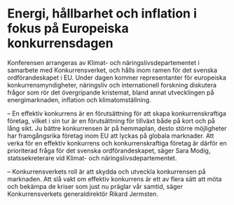 # Energi, hållbarhet och inflation i fokus på Europeiska konkurrensdagen

Konferensen arrangeras av Klimat- och näringslivsdepartementet i samarbete med Konkurrensverket, och hålls inom ramen för det svenska ordförandeskapet i EU. Under dagen kommer representanter för europeiska konkurrensmyndigheter, näringsliv och internationell forskning diskutera frågor som rör det övergripande kristemat, bland annat utvecklingen på energimarknaden, inflation och klimatomställning.

– En effektiv konkurrens är en förutsättning för att skapa konkurrenskraftiga företag, vilket i sin tur är en förutsättning för tillväxt både på kort och på lång sikt. Ju bättre konkurrensen är på hemmaplan, desto större möjligheter har framgångsrika företag inom EU att lyckas på globala marknader. Att verka för en effektiv konkurrens och konkurrenskraftiga företag är därför en prioriterad fråga för det svenska ordförandeskapet, säger Sara Modig, statssekreterare vid Klimat- och näringslivsdepartementet.

– Konkurrensverkets roll är att skydda och utveckla konkurrensen på marknaden. Att slå vakt om effektiv konkurrens är ett av flera sätt att möta och bekämpa de kriser som just nu präglar vår samtid, säger Konkurrensverkets generaldirektör Rikard Jermsten.

